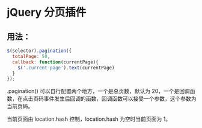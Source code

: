 jQuery 分页插件
===

用法：
---

```javascript
$(selector).pagination({
  totalPage: 50,
  callback: function(currentPage){
    $('.current-page').text(currentPage)
  }
});
```

.pagination() 可以自行配置两个地方，一个是总页数，默认为 20，一个是回调函数，在点击页码事件发生后回调的函数，回调函数可以接受一个参数，这个参数为当前页码。

当前页面由 location.hash 控制，location.hash 为空时当前页面为 1。